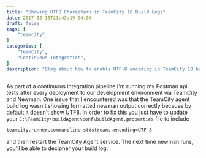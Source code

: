 ```yaml
---
title: "Showing UTF8 Characters in TeamCity 10 Build Logs"
date: 2017-08-15T21:43:19-04:00
draft: false
tags: [
    "teamcity"
]
categories: [
    "TeamCity",
    "Continuous Integration",
]
description: "Blog about how to enable UTF-8 encoding in TeamCity 10 build logs"
---
```


As part of a continuous integration pipeline I'm running my Postman api tests after every deployment to our development environment via TeamCity and Newman. One issue that I encountered was that the TeamCity agent build log wasn't showing formatted newman output correctly because by default it doesn't show UTF8. In order to fix this you just have to update your `C:\TeamCity\buildAgent\conf\buildAgent.properties` file to include
```Bash
teamcity.runner.commandline.stdstreams.encoding=UTF-8
```
and then restart the TeamCity Agent service. The next time newman runs, you'll be able to decipher your build log.
